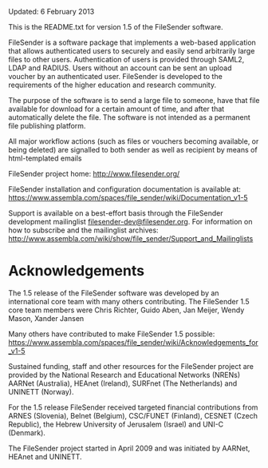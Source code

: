 Updated: 6 February 2013

This is the README.txt for version 1.5 of the FileSender software.

FileSender is a software package that implements a web-based application that
allows authenticated users to securely and easily send arbitrarily large files
to other users. Authentication of users is provided through SAML2, LDAP and
RADIUS. Users without an account can be sent an upload voucher by an
authenticated user. FileSender is developed to the requirements of the higher
education and research community.

The purpose of the software is to send a large file to someone, have that file
available for download for a certain amount of time, and after that
automatically delete the file. The software is not intended as a permanent
file publishing platform.

All major workflow actions (such as files or vouchers becoming available, or
being deleted) are signalled to both sender as well as recipient by means of
html-templated emails

FileSender project home:
   http://www.filesender.org/

FileSender installation and configuration documentation is available at:
   https://www.assembla.com/spaces/file_sender/wiki/Documentation_v1-5

Support is available on a best-effort basis through the FileSender development
mailinglist filesender-dev@filesender.org. For information on how to subscribe
and the mailinglist archives:
   http://www.assembla.com/wiki/show/file_sender/Support_and_Mailinglists


Acknowledgements
================

The 1.5 release of the FileSender software was developed by an international
core team with many others contributing. The FileSender 1.5 core team members
were Chris Richter, Guido Aben, Jan Meijer, Wendy Mason, Xander Jansen

Many others have contributed to make FileSender 1.5 possible:
   https://www.assembla.com/spaces/file_sender/wiki/Acknowledgements_for_v1-5

Sustained funding, staff and other resources for the FileSender project are
provided by the National Research and Educational Networks (NRENs) AARNet
(Australia), HEAnet (Ireland), SURFnet (The Netherlands) and UNINETT (Norway).  

For the 1.5 release FileSender received targeted financial contributions from
ARNES (Slovenia), Belnet (Belgium), CSC/FUNET (Finland), CESNET (Czech
Republic), the Hebrew University of Jerusalem (Israel) and UNI-C (Denmark).


The FileSender project started in April 2009 and was initiated by AARNet,
HEAnet and UNINETT.